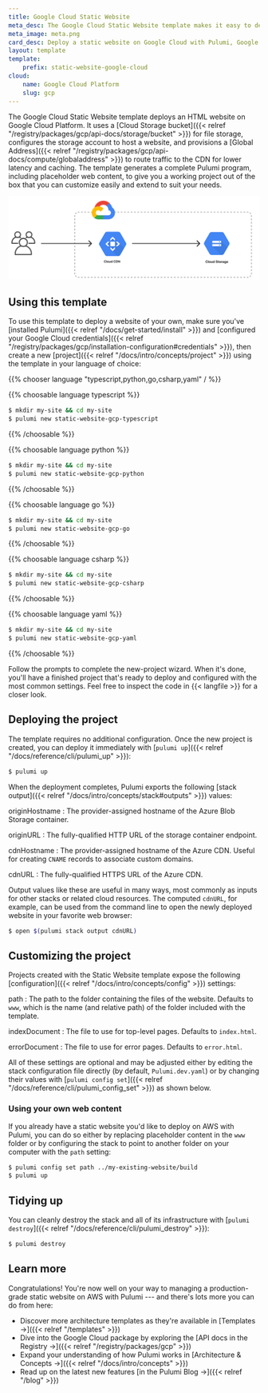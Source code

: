 ```yaml
---
title: Google Cloud Static Website
meta_desc: The Google Cloud Static Website template makes it easy to deploy a static website on Google Cloud with Pulumi, Google Cloud Storage, and Google Cloud CDN.
meta_image: meta.png
card_desc: Deploy a static website on Google Cloud with Pulumi, Google Cloud Storage, and Google Cloud CDN.
layout: template
template:
    prefix: static-website-google-cloud
cloud:
    name: Google Cloud Platform
    slug: gcp
---
```


The Google Cloud Static Website template deploys an HTML website on Google Cloud Platform. It uses a [Cloud Storage bucket]({{< relref "/registry/packages/gcp/api-docs/storage/bucket" >}}) for file storage, configures the storage account to host a website, and provisions a [Global Address]({{< relref "/registry/packages/gcp/api-docs/compute/globaladdress" >}}) to route traffic to the CDN for lower latency and caching. The template generates a complete Pulumi program, including placeholder web content, to give you a working project out of the box that you can customize easily and extend to suit your needs.

![An architecture diagram of the Pulumi Google Cloud Static Website template](./architecture.png)

## Using this template

To use this template to deploy a website of your own, make sure you've [installed Pulumi]({{< relref "/docs/get-started/install" >}}) and [configured your Google Cloud credentials]({{< relref "/registry/packages/gcp/installation-configuration#credentials" >}}), then create a new [project]({{< relref "/docs/intro/concepts/project" >}}) using the template in your language of choice:

{{% chooser language "typescript,python,go,csharp,yaml" / %}}

{{% choosable language typescript %}}

```bash
$ mkdir my-site && cd my-site
$ pulumi new static-website-gcp-typescript
```

{{% /choosable %}}

{{% choosable language python %}}

```bash
$ mkdir my-site && cd my-site
$ pulumi new static-website-gcp-python
```

{{% /choosable %}}

{{% choosable language go %}}

```bash
$ mkdir my-site && cd my-site
$ pulumi new static-website-gcp-go
```

{{% /choosable %}}

{{% choosable language csharp %}}

```bash
$ mkdir my-site && cd my-site
$ pulumi new static-website-gcp-csharp
```

{{% /choosable %}}

{{% choosable language yaml %}}

```bash
$ mkdir my-site && cd my-site
$ pulumi new static-website-gcp-yaml
```

{{% /choosable %}}

Follow the prompts to complete the new-project wizard. When it's done, you'll have a finished project that's ready to deploy and configured with the most common settings. Feel free to inspect the code in {{< langfile >}} for a closer look.

## Deploying the project

The template requires no additional configuration. Once the new project is created, you can deploy it immediately with [`pulumi up`]({{< relref "/docs/reference/cli/pulumi_up" >}}):

```bash
$ pulumi up
```

When the deployment completes, Pulumi exports the following [stack output]({{< relref "/docs/intro/concepts/stack#outputs" >}}) values:

originHostname
: The provider-assigned hostname of the Azure Blob Storage container.

originURL
: The fully-qualified HTTP URL of the storage container endpoint.

cdnHostname
: The provider-assigned hostname of the Azure CDN. Useful for creating `CNAME` records to associate custom domains.

cdnURL
: The fully-qualified HTTPS URL of the Azure CDN.

Output values like these are useful in many ways, most commonly as inputs for other stacks or related cloud resources. The computed `cdnURL`, for example, can be used from the command line to open the newly deployed website in your favorite web browser:

```bash
$ open $(pulumi stack output cdnURL)
```

## Customizing the project

Projects created with the Static Website template expose the following [configuration]({{< relref "/docs/intro/concepts/config" >}}) settings:

path
: The path to the folder containing the files of the website. Defaults to `www`, which is the name (and relative path) of the folder included with the template.

indexDocument
: The file to use for top-level pages. Defaults to `index.html`.

errorDocument
: The file to use for error pages. Defaults to `error.html`.

All of these settings are optional and may be adjusted either by editing the stack configuration file directly (by default, `Pulumi.dev.yaml`) or by changing their values with [`pulumi config set`]({{< relref "/docs/reference/cli/pulumi_config_set" >}}) as shown below.

### Using your own web content

If you already have a static website you'd like to deploy on AWS with Pulumi, you can do so either by replacing placeholder content in the `www` folder or by configuring the stack to point to another folder on your computer with the `path` setting:

```bash
$ pulumi config set path ../my-existing-website/build
$ pulumi up
```

## Tidying up

You can cleanly destroy the stack and all of its infrastructure with [`pulumi destroy`]({{< relref "/docs/reference/cli/pulumi_destroy" >}}):

```bash
$ pulumi destroy
```

## Learn more

Congratulations! You're now well on your way to managing a production-grade static website on AWS with Pulumi --- and there's lots more you can do from here:

* Discover more architecture templates as they're available in [Templates &rarr;]({{< relref "/templates" >}})
* Dive into the Google Cloud package by exploring the [API docs in the Registry &rarr;]({{< relref "/registry/packages/gcp" >}})
* Expand your understanding of how Pulumi works in [Architecture &amp; Concepts &rarr;]({{< relref "/docs/intro/concepts" >}})
* Read up on the latest new features [in the Pulumi Blog &rarr;]({{< relref "/blog" >}})
